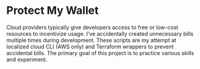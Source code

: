 # Protect My Wallet

Cloud providers typically give developers access to free or low-cost resources to incentivize usage. I've accidentally created unnecessary bills multiple times during development. These scripts are my attempt at localized cloud CLI (AWS only) and Terraform wrappers to prevent accidental bills. The primary goal of this project is to practice various skills and experiment.
